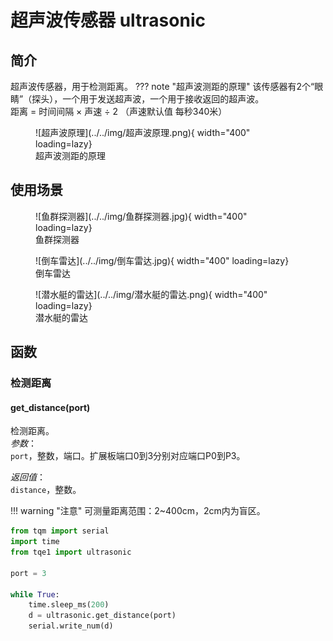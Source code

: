 # 超声波传感器 ultrasonic

## 简介

超声波传感器，用于检测距离。
??? note "超声波测距的原理"
    该传感器有2个“眼睛”（探头），一个用于发送超声波，一个用于接收返回的超声波。<br>
    距离 = 时间间隔 × 声速 ÷ 2 （声速默认值 每秒340米）<br>

<figure markdown>
  ![超声波原理](../../img/超声波原理.png){ width="400" loading=lazy}
  <figcaption>超声波测距的原理</figcaption>
</figure>

## 使用场景
<figure markdown>
  ![鱼群探测器](../../img/鱼群探测器.jpg){ width="400" loading=lazy}
  <figcaption>鱼群探测器</figcaption>
</figure>
<figure markdown>
  ![倒车雷达](../../img/倒车雷达.jpg){ width="400" loading=lazy}
  <figcaption>倒车雷达</figcaption>
</figure>
<figure markdown>
  ![潜水艇的雷达](../../img/潜水艇的雷达.png){ width="400" loading=lazy}
  <figcaption>潜水艇的雷达</figcaption>
</figure>

## 函数

### 检测距离

#### get_distance(port)

检测距离。<br>
*参数*：<br>
`port`，整数，端口。扩展板端口0到3分别对应端口P0到P3。</br>

*返回值*：<br>
`distance`，整数。

!!! warning "注意"
    可测量距离范围：2~400cm，2cm内为盲区。

```py title="ultrasonicDistance.py" linenums="1" hl_lines="3 9"
from tqm import serial
import time
from tqe1 import ultrasonic

port = 3

while True:
    time.sleep_ms(200)
    d = ultrasonic.get_distance(port)
    serial.write_num(d)

```
